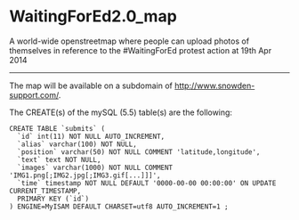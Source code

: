 WaitingForEd2.0_map
===================

A world-wide openstreetmap where people can upload photos of themselves in reference to the #WaitingForEd protest action at 19th Apr 2014

------------------

The map will be available on a subdomain of http://www.snowden-support.com/.

The CREATE(s) of the mySQL (5.5) table(s) are the following:

```MYSQL
CREATE TABLE `submits` (
  `id` int(11) NOT NULL AUTO_INCREMENT,
  `alias` varchar(100) NOT NULL,
  `position` varchar(50) NOT NULL COMMENT 'latitude,longitude',
  `text` text NOT NULL,
  `images` varchar(1000) NOT NULL COMMENT 'IMG1.png[;IMG2.jpg[;IMG3.gif[...]]]',
  `time` timestamp NOT NULL DEFAULT '0000-00-00 00:00:00' ON UPDATE CURRENT_TIMESTAMP,
  PRIMARY KEY (`id`)
) ENGINE=MyISAM DEFAULT CHARSET=utf8 AUTO_INCREMENT=1 ;
```
